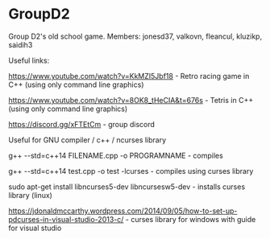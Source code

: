 # GroupD2
Group D2's old school game. Members: jonesd37, valkovn, fleancul, kluzikp, saidih3


Useful links:

https://www.youtube.com/watch?v=KkMZI5Jbf18 - Retro racing game in C++ (using only command line graphics)

https://www.youtube.com/watch?v=8OK8_tHeCIA&t=676s - Tetris in C++ (using only command line graphics)

https://discord.gg/xFTEtCm - group discord 


Useful for GNU compiler / c++ / ncurses library

g++ --std=c++14 FILENAME.cpp -o PROGRAMNAME - compiles
  
g++ --std=c++14 test.cpp -o test -lcurses - compiles using curses library

sudo apt-get install libncurses5-dev libncursesw5-dev - installs curses library (linux)

https://jdonaldmccarthy.wordpress.com/2014/09/05/how-to-set-up-pdcurses-in-visual-studio-2013-c/ - curses library for windows with guide for visual studio
